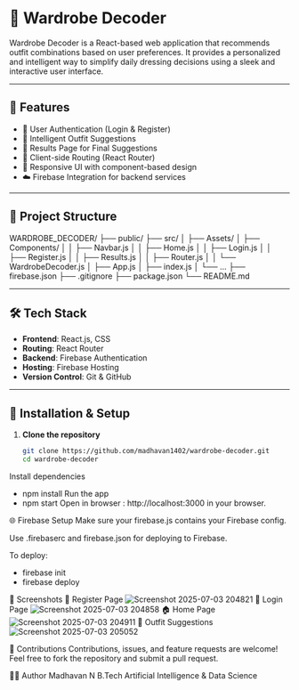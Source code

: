 # 👕 Wardrobe Decoder

Wardrobe Decoder is a React-based web application that recommends outfit combinations based on user preferences. It provides a personalized and intelligent way to simplify daily dressing decisions using a sleek and interactive user interface.

---

## 🚀 Features

- 🧍 User Authentication (Login & Register)
- 🧠 Intelligent Outfit Suggestions
- 📄 Results Page for Final Suggestions
- 🔀 Client-side Routing (React Router)
- 🎨 Responsive UI with component-based design
- ☁️ Firebase Integration for backend services

---

## 📁 Project Structure


WARDROBE_DECODER/
├── public/
├── src/
│ ├── Assets/
│ ├── Components/
│ │ ├── Navbar.js
│ │ ├── Home.js
│ │ ├── Login.js
│ │ ├── Register.js
│ │ ├── Results.js
│ │ ├── Router.js
│ │ └── WardrobeDecoder.js
│ ├── App.js
│ ├── index.js
│ └── ...
├── firebase.json
├── .gitignore
├── package.json
└── README.md

---

## 🛠️ Tech Stack

- **Frontend**: React.js, CSS
- **Routing**: React Router
- **Backend**: Firebase Authentication
- **Hosting**: Firebase Hosting
- **Version Control**: Git & GitHub

---

## 🔧 Installation & Setup

1. **Clone the repository**
   ```bash
   git clone https://github.com/madhavan1402/wardrobe-decoder.git
   cd wardrobe-decoder
Install dependencies
  - npm install
Run the app
  - npm start
Open in browser : http://localhost:3000 in your browser.

🌐 Firebase Setup
Make sure your firebase.js contains your Firebase config.

Use .firebaserc and firebase.json for deploying to Firebase.

To deploy:
  - firebase init
  - firebase deploy

📸 Screenshots
🔐 Register Page
![Screenshot 2025-07-03 204821](https://github.com/user-attachments/assets/95de315c-652c-42e7-bcb0-efe6e40ae36d)
🔑 Login Page
![Screenshot 2025-07-03 204858](https://github.com/user-attachments/assets/f7c46c91-8da3-4360-8f90-df4bc4a20fac)
🏠 Home Page
![Screenshot 2025-07-03 204911](https://github.com/user-attachments/assets/345cc884-59ca-4c14-aa8f-deb2939c2703)
👕 Outfit Suggestions
![Screenshot 2025-07-03 205052](https://github.com/user-attachments/assets/ee164530-9c0f-4173-b08c-c0a549703ad8)

🤝 Contributions
Contributions, issues, and feature requests are welcome!
Feel free to fork the repository and submit a pull request.

🙋‍♂️ Author
Madhavan N
B.Tech Artificial Intelligence & Data Science


